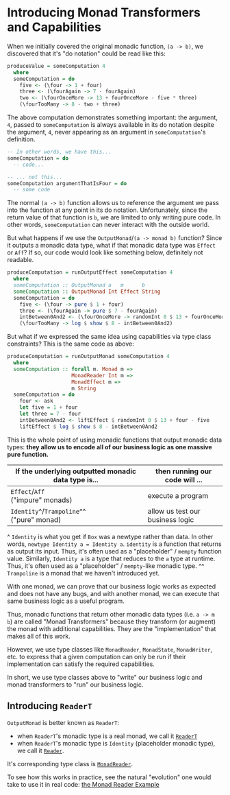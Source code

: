 # Introducing Monad Transformers and Capabilities

When we initially covered the original monadic function, `(a -> b)`, we discovered that it's "do notation" could be read like this:
```purescript
produceValue = someComputation 4
  where
  someComputation = do
    five <- (\four -> 1 + four)
    three <- (\fourAgain -> 7 - fourAgain)
    two <- (\fourOnceMore -> 13 + fourOnceMore - five * three)
    (\fourTooMany -> 8 - two + three)
```

The above computation demonstrates something important: the argument, `4`, passed to `someComputation` is always available in its do notation despite the argument, `4`, never appearing as an argument in `someComputation`'s definition.
```purescript
-- In other words, we have this...
someComputation = do
  -- code...

-- ... not this...
someComputation argumentThatIsFour = do
  -- some code
```

The normal `(a -> b)` function allows us to reference the argument we pass into the function at any point in its do notation. Unfortunately, since the return value of that function is `b`, we are limited to only writing pure code. In other words, `someComputation` can never interact with the outside world.

But what happens if we use the `OutputMonad`/`(a -> monad b)` function? Since it outputs a monadic data type, what if that monadic data type was `Effect` or `Aff`? If so, our code would look like something below, definitely not readable.

```purescript
produceComputation = runOutputEffect someComputation 4
  where                                                                     {-
  someComputation :: OutputMonad a   m      b                               -}
  someComputation :: OutputMonad Int Effect String
  someComputation = do
    five <- (\four -> pure $ 1 + four)
    three <- (\fourAgain -> pure $ 7 - fourAgain)
    intBetween0And2 <- (\fourOnceMore -> randomInt 0 $ 13 + fourOnceMore - five)
    (\fourTooMany -> log $ show $ 8 - intBetween0And2)
```

But what if we expressed the same idea using capabilities via type class constraints? This is the same code as above:
```purescript
produceComputation = runOutputMonad someComputation 4
  where
  someComputation :: forall m. Monad m =>
                     MonadReader Int m =>
                     MonadEffect m =>
                     m String
  someComputation = do
    four <- ask
    let five = 1 + four
    let three = 7 - four
    intBetween0And2 <- liftEffect $ randomInt 0 $ 13 + four - five
    liftEffect $ log $ show $ 8 - intBetween0And2
```

This is the whole point of using monadic functions that output monadic data types: **they allow us to encode all of our business logic as one massive pure function.**

| If the underlying outputted monadic data type is... | then running our code will ...
| - | - |
| `Effect`/`Aff`<br>("impure" monads) | execute a program |
| `Identity`^/`Trampoline`^^<br>("pure" monad) | allow us test our business logic |

^ `Identity` is what you get if `Box` was a newtype rather than data. In other words, `newtype Identity a = Identity a`. `identity` is a function that returns as output its input. Thus, it's often used as a "placeholder" / `mempty` function value. Similarly, `Identity a` is a type that reduces to the `a` type at runtime. Thus, it's often used as a "placeholder" / `mempty`-like monadic type.
^^ `Trampoline` is a monad that we haven't introduced yet.

With one monad, we can prove that our business logic works as expected and does not have any bugs, and with another monad, we can execute that same business logic as a useful program.

Thus, monadic functions that return other monadic data types (i.e. `a -> m b`) are called "Monad Transformers" because they transform (or augment) the monad with additional capabilities. They are the "implementation" that makes all of this work.

However, we use type classes like `MonadReader`, `MonadState`, `MonadWriter`, etc. to express that a given computation can only be run if their implementation can satisfy the required capabilities.

In short, we use type classes above to "write" our business logic and monad transformers to "run" our business logic.

## Introducing `ReaderT`

`OutputMonad` is better known as `ReaderT`:
- when `ReaderT`'s monadic type is a real monad, we call it [`ReaderT`](https://pursuit.purescript.org/packages/purescript-transformers/4.2.0/docs/Control.Monad.Reader.Trans#t:ReaderT)
- when `ReaderT`'s monadic type is `Identity` (placeholder monadic type), we call it [`Reader`](https://pursuit.purescript.org/packages/purescript-transformers/4.2.0/docs/Control.Monad.Reader).

It's corresponding type class is [`MonadReader`](https://pursuit.purescript.org/packages/purescript-transformers/4.2.0/docs/Control.Monad.Reader.Class).

To see how this works in practice, see the natural "evolution" one would take to use it in real code: [the Monad Reader Example](https://gist.github.com/rlucha/696ca604c9744ad11aff7d46b1706de7)
